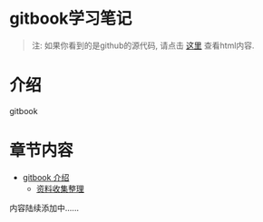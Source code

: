 gitbook学习笔记
===========

> 注: 如果你看到的是github的源代码, 请点击 [这里](http://skyao.github.io/leaning-gitbook/) 查看html内容.

# 介绍

gitbook

# 章节内容

* [gitbook 介绍](introduction/index.md)
    * [资料收集整理](introduction/information.md)

内容陆续添加中......

